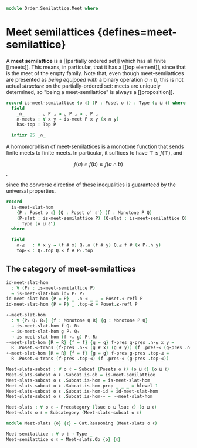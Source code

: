 <!--
```agda
open import Cat.Functor.Subcategory
open import Cat.Prelude

open import Data.Fin.Base hiding (_≤_)

open import Order.Diagram.Meet
open import Order.Diagram.Glb
open import Order.Diagram.Top
open import Order.Base

import Cat.Reasoning

import Order.Diagram.Meet.Reasoning as Meets
import Order.Reasoning
```
-->

```agda
module Order.Semilattice.Meet where
```

# Meet semilattices {defines=meet-semilattice}

A **meet semilattice** is a [[partially ordered set]] which has all
finite [[meets]]. This means, in particular, that it has a [[top
element]], since that is the meet of the empty family. Note that, even
though meet-semilattices are presented as _being equipped with_ a binary
operation $a \cap b$, this is not actual *structure* on the
partially-ordered set: meets are uniquely determined, so "being a
meet-semilattice" is always a [[proposition]].

```agda
record is-meet-semilattice {o ℓ} (P : Poset o ℓ) : Type (o ⊔ ℓ) where
  field
    _∩_     : ⌞ P ⌟ → ⌞ P ⌟ → ⌞ P ⌟
    ∩-meets : ∀ x y → is-meet P x y (x ∩ y)
    has-top : Top P

  infixr 25 _∩_
```

<!--
```agda
  open Order.Reasoning P
  open Meets ∩-meets public
  open Top has-top using (top; !) public

abstract
  is-meet-semilattice-is-prop
    : ∀ {o ℓ} {P : Poset o ℓ}
    → is-prop (is-meet-semilattice P)
  is-meet-semilattice-is-prop {P = P} p q = path where
    open Order.Diagram.Top P using (H-Level-Top)
    open is-meet-semilattice
    module p = is-meet-semilattice p
    module q = is-meet-semilattice q

    meetp : ∀ x y → x p.∩ y ≡ x q.∩ y
    meetp x y = meet-unique (p.∩-meets x y) (q.∩-meets x y)

    path : p ≡ q
    path i ._∩_ x y     = meetp x y i
    path i .∩-meets x y = is-prop→pathp (λ i → hlevel {T = is-meet P x y (meetp x y i)} 1) (p.∩-meets x y) (q.∩-meets x y) i
    path i .has-top     = hlevel {T = Top P} 1 p.has-top q.has-top i

private variable
  o ℓ o' ℓ' : Level
  P Q R : Poset o ℓ

instance
  H-Level-is-meet-semilattice : ∀ {n} → H-Level (is-meet-semilattice P) (suc n)
  H-Level-is-meet-semilattice = prop-instance is-meet-semilattice-is-prop
```
-->

A homomorphism of meet-semilattices is a monotone function that sends
finite meets to finite meets. In particular, it suffices to have $\top
\le f(\top)$, and

$$
f(a) \cap f(b) \le f(a \cap b)
$$,

since the converse direction of these inequalities is guaranteed by the
universal properties.

```agda
record
  is-meet-slat-hom
    {P : Poset o ℓ} {Q : Poset o' ℓ'} (f : Monotone P Q)
    (P-slat : is-meet-semilattice P) (Q-slat : is-meet-semilattice Q)
    : Type (o ⊔ ℓ')
  where
```

<!--
```agda
  no-eta-equality
  private
    module P = Poset P
    module Pₗ = is-meet-semilattice P-slat
    module Q = Order.Reasoning Q
    module Qₗ = is-meet-semilattice Q-slat
    open is-meet
```
-->

```agda
  field
    ∩-≤   : ∀ x y → (f # x) Qₗ.∩ (f # y) Q.≤ f # (x Pₗ.∩ y)
    top-≤ : Qₗ.top Q.≤ f # Pₗ.top
```

<!--
```agda
  pres-∩ : ∀ x y → f # (x Pₗ.∩ y) ≡ f # x Qₗ.∩ f # y
  pres-∩ x y =
    Q.≤-antisym
      (Qₗ.∩-universal (f # (x Pₗ.∩ y))
        (f .pres-≤ Pₗ.∩≤l)
        (f .pres-≤ Pₗ.∩≤r))
      (∩-≤ x y)

  pres-top : f # Pₗ.top ≡ Qₗ.top
  pres-top = Q.≤-antisym Qₗ.! top-≤

  pres-meets
    : ∀ {x y m}
    → is-meet P x y m
    → is-meet Q (f # x) (f # y) (f # m)
  pres-meets meet .is-meet.meet≤l = f .pres-≤ (meet .meet≤l)
  pres-meets meet .is-meet.meet≤r = f .pres-≤ (meet .meet≤r)
  pres-meets {x = x} {y = y} {m = m} meet .is-meet.greatest ub ub≤fx ub≤fy =
    ub                   Q.≤⟨ Qₗ.∩-universal ub ub≤fx ub≤fy ⟩
    (f # x) Qₗ.∩ (f # y) Q.≤⟨ ∩-≤ x y ⟩
    f # (x Pₗ.∩ y)       Q.≤⟨ f .pres-≤ (meet .greatest (x Pₗ.∩ y) Pₗ.∩≤l Pₗ.∩≤r) ⟩
    f # m                Q.≤∎

  pres-tops
    : ∀ {t}
    → is-top P t
    → is-top Q (f # t)
  pres-tops {t = t} t-top x =
    x          Q.≤⟨ Qₗ.! ⟩
    Qₗ.top     Q.≤⟨ top-≤ ⟩
    f # Pₗ.top Q.≤⟨ f .pres-≤ (t-top Pₗ.top) ⟩
    f # t      Q.≤∎

open is-meet-slat-hom

unquoteDecl H-Level-is-meet-slat-hom = declare-record-hlevel 1 H-Level-is-meet-slat-hom (quote is-meet-slat-hom)
```
-->

## The category of meet-semilattices

```agda
id-meet-slat-hom
  : ∀ (Pₗ : is-meet-semilattice P)
  → is-meet-slat-hom idₘ Pₗ Pₗ
id-meet-slat-hom {P = P} _ .∩-≤ _ _ = Poset.≤-refl P
id-meet-slat-hom {P = P} _ .top-≤ = Poset.≤-refl P

∘-meet-slat-hom
  : ∀ {Pₗ Qₗ Rₗ} {f : Monotone Q R} {g : Monotone P Q}
  → is-meet-slat-hom f Qₗ Rₗ
  → is-meet-slat-hom g Pₗ Qₗ
  → is-meet-slat-hom (f ∘ₘ g) Pₗ Rₗ
∘-meet-slat-hom {R = R} {f = f} {g = g} f-pres g-pres .∩-≤ x y =
  R .Poset.≤-trans (f-pres .∩-≤ (g # x) (g # y)) (f .pres-≤ (g-pres .∩-≤ x y))
∘-meet-slat-hom {R = R} {f = f} {g = g} f-pres g-pres .top-≤ =
  R .Poset.≤-trans (f-pres .top-≤) (f .pres-≤ (g-pres .top-≤))
```

```agda
Meet-slats-subcat : ∀ o ℓ → Subcat (Posets o ℓ) (o ⊔ ℓ) (o ⊔ ℓ)
Meet-slats-subcat o ℓ .Subcat.is-ob = is-meet-semilattice
Meet-slats-subcat o ℓ .Subcat.is-hom = is-meet-slat-hom
Meet-slats-subcat o ℓ .Subcat.is-hom-prop _ _ _ = hlevel 1
Meet-slats-subcat o ℓ .Subcat.is-hom-id = id-meet-slat-hom
Meet-slats-subcat o ℓ .Subcat.is-hom-∘ = ∘-meet-slat-hom

Meet-slats : ∀ o ℓ → Precategory (lsuc o ⊔ lsuc ℓ) (o ⊔ ℓ)
Meet-slats o ℓ = Subcategory (Meet-slats-subcat o ℓ)
```

```agda
module Meet-slats {o} {ℓ} = Cat.Reasoning (Meet-slats o ℓ)

Meet-semilattice : ∀ o ℓ → Type _
Meet-semilattice o ℓ = Meet-slats.Ob {o} {ℓ}
```
